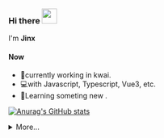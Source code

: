 ### Hi there  <img src="https://raw.githubusercontent.com/aemmadi/aemmadi/master/wave.gif" width="30">


I'm **Jinx**
#### Now
- 🔭currently working in kwai.
- 💻with Javascript, Typescript, Vue3, etc.
- 🤔Learning someting new .


<!--
**Jinx/Jinx** is a ✨ _special_ ✨ repository because its `README.md` (this file) appears on your GitHub profile.

Here are some ideas to get you started:

- 🔭 I’m currently working on ...
- 🌱 I’m currently learning ...
- 👯 I’m looking to collaborate on ...
- 🤔 I’m looking for help with ...
- 💬 Ask me about ...
- 📫 How to reach me: ...
- 😄 Pronouns: ...
- ⚡ Fun fact: ...
-->


[![Anurag's GitHub stats](https://github-readme-stats.vercel.app/api?username=jinxxxxxi&show_icons=true&hide=issues,contribs)](https://github.com/anuraghazra/github-readme-stats)

<details>
  <summary>More...</summary>
  <img src="https://github-readme-stats.vercel.app/api/top-langs/?username=jinxxxxxi&layout=compact" />
</details>





